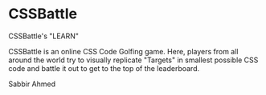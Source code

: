 # CSSBattle

CSSBattle's "LEARN" 

CSSBattle is an online CSS Code Golfing game. Here, players from all around the world try to visually replicate "Targets" in smallest possible CSS code and battle it out to get to the top of the leaderboard.


Sabbir Ahmed
